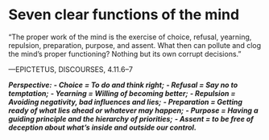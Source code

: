 # Seven clear functions of the mind


“The proper work of the mind is the exercise of choice, refusal, yearning, repulsion, preparation, purpose, and assent.
What then can pollute and clog the mind’s proper functioning? 
Nothing but its own corrupt decisions.”

—EPICTETUS, DISCOURSES, 4.11.6–7

***Perspective:*** 
***- Choice = To do and think right;***
***- Refusal = Say no to temptation;***
***- Yearning = Willing of becoming better;***
***- Repulsion = Avoiding negativity, bad influences and lies;***
***- Preparation = Getting ready of what lies ahead or whatever may happen;***
***- Purpose = Having a guiding principle and the hierarchy of priorities;***
***- Assent = to be free of deception about what’s inside and outside our control.***

